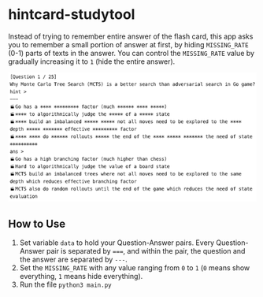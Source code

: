 # hintcard-studytool
Instead of trying to remember entire answer of the flash card, this app asks you to remember a small portion of answer at first, by hiding `MISSING_RATE` (0-1) parts of texts in the answer. You can control the `MISSING_RATE` value by gradually increasing it to `1` (hide the entire answer).

![Demo Image](demo.png)

## How to Use
1. Set variable `data` to hold your Question-Answer pairs. Every Question-Answer pair is separated by `===`, and within the pair, the question and the answer are separated by `---`.
2. Set the `MISSING_RATE` with any value ranging from `0` to `1` (`0` means show everything, `1` means hide everything).
3. Run the file `python3 main.py`
